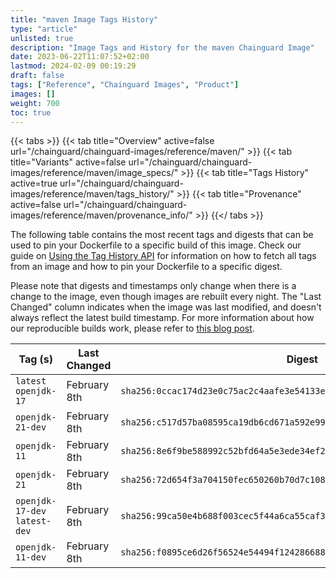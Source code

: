```yaml
---
title: "maven Image Tags History"
type: "article"
unlisted: true
description: "Image Tags and History for the maven Chainguard Image"
date: 2023-06-22T11:07:52+02:00
lastmod: 2024-02-09 00:19:29
draft: false
tags: ["Reference", "Chainguard Images", "Product"]
images: []
weight: 700
toc: true
---
```


{{< tabs >}}
{{< tab title="Overview" active=false url="/chainguard/chainguard-images/reference/maven/" >}}
{{< tab title="Variants" active=false url="/chainguard/chainguard-images/reference/maven/image_specs/" >}}
{{< tab title="Tags History" active=true url="/chainguard/chainguard-images/reference/maven/tags_history/" >}}
{{< tab title="Provenance" active=false url="/chainguard/chainguard-images/reference/maven/provenance_info/" >}}
{{</ tabs >}}

The following table contains the most recent tags and digests that can be used to pin your Dockerfile to a specific build of this image. Check our guide on [Using the Tag History API](/chainguard/chainguard-images/using-the-tag-history-api/) for information on how to fetch all tags from an image and how to pin your Dockerfile to a specific digest.

Please note that digests and timestamps only change when there is a change to the image, even though images are rebuilt every night. The "Last Changed" column indicates when the image was last modified, and doesn't always reflect the latest build timestamp. For more information about how our reproducible builds work, please refer to [this blog post](https://www.chainguard.dev/unchained/reproducing-chainguards-reproducible-image-builds).

| Tag (s)                        | Last Changed | Digest                                                                    |
|--------------------------------|--------------|---------------------------------------------------------------------------|
|  `latest` `openjdk-17`         | February 8th | `sha256:0ccac174d23e0c75ac2c4aafe3e54133e43ee47313b3d3ada5cbb9eec42c3120` |
|  `openjdk-21-dev`              | February 8th | `sha256:c517d57ba08595ca19db6cd671a592e9908fa871e91c07f62e1ddce94faf5d8e` |
|  `openjdk-11`                  | February 8th | `sha256:8e6f9be588992c52bfd64a5e3ede34ef2901169ac474d9bd57e5b40e11a5fe5b` |
|  `openjdk-21`                  | February 8th | `sha256:72d654f3a704150fec650260b70d7c10854c03d6efff284146efe27327232dee` |
|  `openjdk-17-dev` `latest-dev` | February 8th | `sha256:99ca50e4b688f003cec5f44a6ca55caf3f10eeaef23db2cc3797b32a9aa00fc8` |
|  `openjdk-11-dev`              | February 8th | `sha256:f0895ce6d26f56524e54494f124286688c51dfa7cac147d27b0d81af604ec96a` |

